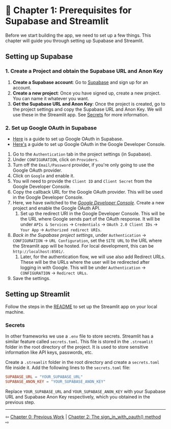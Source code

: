 # 📖 Chapter 1: Prerequisites for Supabase and Streamlit

Before we start building the app, we need to set up a few things. This chapter will guide you through setting up Supabase and Streamlit.

## Setting up Supabase

### 1. Create a Project and obtain the Supabase URL and Anon Key

1. **Create a Supabase account**: Go to [Supabase](https://supabase.io/) and sign up for an account.
2. **Create a new project**: Once you have signed up, create a new project. You can name it whatever you want.
3. **Get the Supabase URL and Anon Key**: Once the project is created, go to the project settings and copy the Supabase URL and Anon Key. We will use these in the Streamlit app. See [Secrets](#secrets) for more information.

### 2. Set up Google OAuth in Supabase

- [Here](https://supabase.com/docs/guides/auth/social-login/auth-google) is a guide to set up Google OAuth in Supabase.
- [Here's](https://developers.google.com/identity/protocols/oauth2) a guide to set up Google OAuth in the Google Developer Console.
   
1.  Go to the `Authentication` tab in the project settings (in Supabase).
2.  Under `CONFIGURATION`, click on `Providers`.
3.  Turn off the `Email/Password` provider, if you're only going to use the Google OAuth provider.
4.  Click on `Google` and enable it.
5.  You will need to provide the `Client ID` and `Client Secret` from the Google Developer Console. 
6.  Copy the callback URL for the Google OAuth provider. This will be used in the Google Developer Console.
7.  Here, we have switched to the [*Google Developer Console*](https://console.developers.google.com/). Create a new project and enable the Google OAuth API.
    1.  Set up the redirect URI in the Google Developer Console. This will be the URL where Google sends part of the OAuth response. It will be under `APIs & Services` -> `Credentials` -> `OAuth 2.0 Client IDs` -> `Your App` -> `Authorized redirect URIs`.
8.  *Back in the Supabase project settings*, under `Authentication` -> `CONFIGURATION` -> `URL Configuration`, set the `SITE URL` to the URL where the Streamlit app will be hosted. For local development, this can be `http://localhost:8501/`.
    1.  Later, for the authentication flow, we will use also add Redirect URLs. These will be the URLs where the user will be redirected after logging in with Google. This will be under `Authentication` -> `CONFIGURATION` -> `Redirect URLs`.
9.  Save the settings.

## Setting up Streamlit

Follow the steps in the [README](/README.md) to set up the Streamlit app on your local machine.

### Secrets

In other frameworks we use a `.env` file to store secrets. Streamlit has a similar feature called `secrets.toml`. This file is stored in the `.streamlit` folder in the root directory of the project. It is used to store sensitive information like API keys, passwords, etc.

Create a `.streamlit` folder in the root directory and create a `secrets.toml` file inside it. Add the following lines to the `secrets.toml` file:

```toml
SUPABASE_URL = "YOUR_SUPABASE_URL"
SUPABASE_ANON_KEY = "YOUR_SUPABASE_ANON_KEY"
```

Replace `YOUR_SUPABASE_URL` and `YOUR_SUPABASE_ANON_KEY` with your Supabase URL and Supabase Anon Key respectively, which you obtained in the previous step.

---

⇦ [Chapter 0: Previous Work](chapter1.md) | [Chapter 2: The sign_in_with_oauth() method](chapter2.md) ⇨